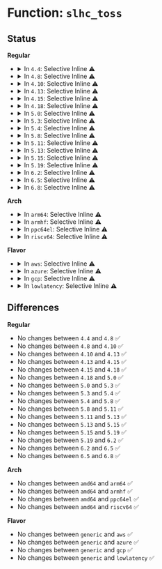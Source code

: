 # Function: <code>slhc_toss</code>

## Status
<b>Regular</b>
<ul>
<li>
<details>
<summary>In <code>4.4</code>: Selective Inline ⚠️</summary>

```c
int slhc_toss(struct slcompress *comp);
```

**Collision:** Unique Global

**Inline:** Selective

**Transformation:** False

**Instances:**

```
In drivers/net/slip/slhc.c (ffffffff815f8f30)
Location: drivers/net/slip/slhc.c:684
Inline: True
Direct callers:
  - drivers/net/ppp/ppp_generic.c:ppp_receive_nonmp_frame
  - drivers/net/ppp/ppp_generic.c:ppp_receive_nonmp_frame
  - drivers/net/ppp/ppp_generic.c:ppp_receive_frame
  - drivers/net/ppp/ppp_generic.c:ppp_receive_frame
  - drivers/net/ppp/ppp_generic.c:ppp_receive_frame
  - drivers/net/ppp/ppp_generic.c:ppp_input
```
**Symbols:**

```
ffffffff815f8f30-ffffffff815f8f46: slhc_toss (STB_GLOBAL)
```
</details>
</li>
<li>
<details>
<summary>In <code>4.8</code>: Selective Inline ⚠️</summary>

```c
int slhc_toss(struct slcompress *comp);
```

**Collision:** Unique Global

**Inline:** Selective

**Transformation:** False

**Instances:**

```
In drivers/net/slip/slhc.c (ffffffff81658e80)
Location: drivers/net/slip/slhc.c:684
Inline: True
Direct callers:
  - drivers/net/ppp/ppp_generic.c:ppp_receive_nonmp_frame
  - drivers/net/ppp/ppp_generic.c:ppp_receive_nonmp_frame
  - drivers/net/ppp/ppp_generic.c:ppp_receive_frame
  - drivers/net/ppp/ppp_generic.c:ppp_receive_frame
  - drivers/net/ppp/ppp_generic.c:ppp_receive_frame
  - drivers/net/ppp/ppp_generic.c:ppp_input
```
**Symbols:**

```
ffffffff81658e80-ffffffff81658e96: slhc_toss (STB_GLOBAL)
```
</details>
</li>
<li>
<details>
<summary>In <code>4.10</code>: Selective Inline ⚠️</summary>

```c
int slhc_toss(struct slcompress *comp);
```

**Collision:** Unique Global

**Inline:** Selective

**Transformation:** False

**Instances:**

```
In drivers/net/slip/slhc.c (ffffffff81686c10)
Location: drivers/net/slip/slhc.c:684
Inline: True
Direct callers:
  - drivers/net/ppp/ppp_generic.c:ppp_receive_nonmp_frame
  - drivers/net/ppp/ppp_generic.c:ppp_receive_nonmp_frame
  - drivers/net/ppp/ppp_generic.c:ppp_receive_frame
  - drivers/net/ppp/ppp_generic.c:ppp_receive_frame
  - drivers/net/ppp/ppp_generic.c:ppp_receive_frame
  - drivers/net/ppp/ppp_generic.c:ppp_input
```
**Symbols:**

```
ffffffff81686c10-ffffffff81686c26: slhc_toss (STB_GLOBAL)
```
</details>
</li>
<li>
<details>
<summary>In <code>4.13</code>: Selective Inline ⚠️</summary>

```c
int slhc_toss(struct slcompress *comp);
```

**Collision:** Unique Global

**Inline:** Selective

**Transformation:** False

**Instances:**

```
In drivers/net/slip/slhc.c (ffffffff8169bfb0)
Location: drivers/net/slip/slhc.c:684
Inline: True
Direct callers:
  - drivers/net/ppp/ppp_generic.c:ppp_receive_nonmp_frame
  - drivers/net/ppp/ppp_generic.c:ppp_receive_nonmp_frame
  - drivers/net/ppp/ppp_generic.c:ppp_receive_frame
  - drivers/net/ppp/ppp_generic.c:ppp_receive_frame
  - drivers/net/ppp/ppp_generic.c:ppp_receive_frame
  - drivers/net/ppp/ppp_generic.c:ppp_input
```
**Symbols:**

```
ffffffff8169bfb0-ffffffff8169bfc6: slhc_toss (STB_GLOBAL)
```
</details>
</li>
<li>
<details>
<summary>In <code>4.15</code>: Selective Inline ⚠️</summary>

```c
int slhc_toss(struct slcompress *comp);
```

**Collision:** Unique Global

**Inline:** Selective

**Transformation:** False

**Instances:**

```
In drivers/net/slip/slhc.c (ffffffff81707000)
Location: drivers/net/slip/slhc.c:684
Inline: True
Direct callers:
  - drivers/net/ppp/ppp_generic.c:ppp_receive_nonmp_frame
  - drivers/net/ppp/ppp_generic.c:ppp_receive_nonmp_frame
  - drivers/net/ppp/ppp_generic.c:ppp_receive_frame
  - drivers/net/ppp/ppp_generic.c:ppp_receive_frame
  - drivers/net/ppp/ppp_generic.c:ppp_receive_frame
  - drivers/net/ppp/ppp_generic.c:ppp_input
```
**Symbols:**

```
ffffffff81707000-ffffffff81707016: slhc_toss (STB_GLOBAL)
```
</details>
</li>
<li>
<details>
<summary>In <code>4.18</code>: Selective Inline ⚠️</summary>

```c
int slhc_toss(struct slcompress *comp);
```

**Collision:** Unique Global

**Inline:** Selective

**Transformation:** False

**Instances:**

```
In drivers/net/slip/slhc.c (ffffffff81745d00)
Location: drivers/net/slip/slhc.c:689
Inline: True
Direct callers:
  - drivers/net/ppp/ppp_generic.c:ppp_receive_nonmp_frame
  - drivers/net/ppp/ppp_generic.c:ppp_receive_nonmp_frame
  - drivers/net/ppp/ppp_generic.c:ppp_receive_frame
  - drivers/net/ppp/ppp_generic.c:ppp_receive_frame
  - drivers/net/ppp/ppp_generic.c:ppp_receive_frame
  - drivers/net/ppp/ppp_generic.c:ppp_input
```
**Symbols:**

```
ffffffff81745d00-ffffffff81745d16: slhc_toss (STB_GLOBAL)
```
</details>
</li>
<li>
<details>
<summary>In <code>5.0</code>: Selective Inline ⚠️</summary>

```c
int slhc_toss(struct slcompress *comp);
```

**Collision:** Unique Global

**Inline:** Selective

**Transformation:** False

**Instances:**

```
In drivers/net/slip/slhc.c (ffffffff81769df0)
Location: drivers/net/slip/slhc.c:689
Inline: True
Direct callers:
  - drivers/net/ppp/ppp_generic.c:ppp_receive_nonmp_frame
  - drivers/net/ppp/ppp_generic.c:ppp_receive_nonmp_frame
  - drivers/net/ppp/ppp_generic.c:ppp_receive_frame
  - drivers/net/ppp/ppp_generic.c:ppp_receive_frame
  - drivers/net/ppp/ppp_generic.c:ppp_receive_frame
  - drivers/net/ppp/ppp_generic.c:ppp_input
```
**Symbols:**

```
ffffffff81769df0-ffffffff81769e06: slhc_toss (STB_GLOBAL)
```
</details>
</li>
<li>
<details>
<summary>In <code>5.3</code>: Selective Inline ⚠️</summary>

```c
int slhc_toss(struct slcompress *comp);
```

**Collision:** Unique Global

**Inline:** Selective

**Transformation:** False

**Instances:**

```
In drivers/net/slip/slhc.c (ffffffff817a7b90)
Location: drivers/net/slip/slhc.c:689
Inline: True
Direct callers:
  - drivers/net/ppp/ppp_generic.c:ppp_mp_reconstruct
  - drivers/net/ppp/ppp_generic.c:ppp_receive_nonmp_frame
  - drivers/net/ppp/ppp_generic.c:ppp_receive_nonmp_frame
  - drivers/net/ppp/ppp_generic.c:ppp_receive_frame
  - drivers/net/ppp/ppp_generic.c:ppp_receive_frame
  - drivers/net/ppp/ppp_generic.c:ppp_input
```
**Symbols:**

```
ffffffff817a7b90-ffffffff817a7ba6: slhc_toss (STB_GLOBAL)
```
</details>
</li>
<li>
<details>
<summary>In <code>5.4</code>: Selective Inline ⚠️</summary>

```c
int slhc_toss(struct slcompress *comp);
```

**Collision:** Unique Global

**Inline:** Selective

**Transformation:** False

**Instances:**

```
In drivers/net/slip/slhc.c (ffffffff817cb600)
Location: drivers/net/slip/slhc.c:695
Inline: True
Direct callers:
  - drivers/net/ppp/ppp_generic.c:ppp_mp_reconstruct
  - drivers/net/ppp/ppp_generic.c:ppp_receive_nonmp_frame
  - drivers/net/ppp/ppp_generic.c:ppp_receive_nonmp_frame
  - drivers/net/ppp/ppp_generic.c:ppp_receive_frame
  - drivers/net/ppp/ppp_generic.c:ppp_receive_frame
  - drivers/net/ppp/ppp_generic.c:ppp_input
```
**Symbols:**

```
ffffffff817cb600-ffffffff817cb616: slhc_toss (STB_GLOBAL)
```
</details>
</li>
<li>
<details>
<summary>In <code>5.8</code>: Selective Inline ⚠️</summary>

```c
int slhc_toss(struct slcompress *comp);
```

**Collision:** Unique Global

**Inline:** Selective

**Transformation:** False

**Instances:**

```
In drivers/net/slip/slhc.c (ffffffff81895b90)
Location: drivers/net/slip/slhc.c:695
Inline: True
Direct callers:
  - drivers/net/ppp/ppp_generic.c:ppp_mp_reconstruct
  - drivers/net/ppp/ppp_generic.c:ppp_receive_mp_frame
  - drivers/net/ppp/ppp_generic.c:ppp_receive_mp_frame
  - drivers/net/ppp/ppp_generic.c:ppp_decompress_frame
  - drivers/net/ppp/ppp_generic.c:ppp_receive_nonmp_frame
  - drivers/net/ppp/ppp_generic.c:ppp_receive_frame
  - drivers/net/ppp/ppp_generic.c:ppp_input
```
**Symbols:**

```
ffffffff81895b90-ffffffff81895ba6: slhc_toss (STB_GLOBAL)
```
</details>
</li>
<li>
<details>
<summary>In <code>5.11</code>: Selective Inline ⚠️</summary>

```c
int slhc_toss(struct slcompress *comp);
```

**Collision:** Unique Global

**Inline:** Selective

**Transformation:** False

**Instances:**

```
In drivers/net/slip/slhc.c (ffffffff818a3f80)
Location: drivers/net/slip/slhc.c:695
Inline: True
Direct callers:
  - drivers/net/ppp/ppp_generic.c:ppp_mp_reconstruct
  - drivers/net/ppp/ppp_generic.c:ppp_receive_mp_frame
  - drivers/net/ppp/ppp_generic.c:ppp_receive_mp_frame
  - drivers/net/ppp/ppp_generic.c:ppp_decompress_frame
  - drivers/net/ppp/ppp_generic.c:ppp_receive_nonmp_frame
  - drivers/net/ppp/ppp_generic.c:ppp_receive_frame
  - drivers/net/ppp/ppp_generic.c:ppp_input
```
**Symbols:**

```
ffffffff818a3f80-ffffffff818a3f96: slhc_toss (STB_GLOBAL)
```
</details>
</li>
<li>
<details>
<summary>In <code>5.13</code>: Selective Inline ⚠️</summary>

```c
int slhc_toss(struct slcompress *comp);
```

**Collision:** Unique Global

**Inline:** Selective

**Transformation:** False

**Instances:**

```
In drivers/net/slip/slhc.c (ffffffff818869e0)
Location: drivers/net/slip/slhc.c:695
Inline: True
Direct callers:
  - drivers/net/ppp/ppp_generic.c:ppp_mp_reconstruct
  - drivers/net/ppp/ppp_generic.c:ppp_receive_mp_frame
  - drivers/net/ppp/ppp_generic.c:ppp_receive_mp_frame
  - drivers/net/ppp/ppp_generic.c:ppp_decompress_frame
  - drivers/net/ppp/ppp_generic.c:ppp_receive_nonmp_frame
  - drivers/net/ppp/ppp_generic.c:ppp_receive_frame
  - drivers/net/ppp/ppp_generic.c:ppp_input
```
**Symbols:**

```
ffffffff818869e0-ffffffff818869f6: slhc_toss (STB_GLOBAL)
```
</details>
</li>
<li>
<details>
<summary>In <code>5.15</code>: Selective Inline ⚠️</summary>

```c
int slhc_toss(struct slcompress *comp);
```

**Collision:** Unique Global

**Inline:** Selective

**Transformation:** False

**Instances:**

```
In drivers/net/slip/slhc.c (ffffffff819183d0)
Location: drivers/net/slip/slhc.c:695
Inline: True
Direct callers:
  - drivers/net/ppp/ppp_generic.c:ppp_mp_reconstruct
  - drivers/net/ppp/ppp_generic.c:ppp_receive_mp_frame
  - drivers/net/ppp/ppp_generic.c:ppp_receive_mp_frame
  - drivers/net/ppp/ppp_generic.c:ppp_decompress_frame
  - drivers/net/ppp/ppp_generic.c:ppp_receive_nonmp_frame
  - drivers/net/ppp/ppp_generic.c:ppp_receive_frame
  - drivers/net/ppp/ppp_generic.c:ppp_input
```
**Symbols:**

```
ffffffff819183d0-ffffffff819183e6: slhc_toss (STB_GLOBAL)
```
</details>
</li>
<li>
<details>
<summary>In <code>5.19</code>: Selective Inline ⚠️</summary>

```c
int slhc_toss(struct slcompress *comp);
```

**Collision:** Unique Global

**Inline:** Selective

**Transformation:** False

**Instances:**

```
In drivers/net/slip/slhc.c (ffffffff81a6dbde)
Location: drivers/net/slip/slhc.c:695
Inline: True
Inline callers:
  - drivers/net/slip/slhc.c:slhc_remember
  - drivers/net/slip/slhc.c:slhc_remember
  - drivers/net/slip/slhc.c:slhc_remember
  - drivers/net/slip/slhc.c:slhc_remember
  - drivers/net/slip/slhc.c:slhc_uncompress
Direct callers:
  - drivers/net/ppp/ppp_generic.c:ppp_mp_reconstruct
  - drivers/net/ppp/ppp_generic.c:ppp_receive_mp_frame
  - drivers/net/ppp/ppp_generic.c:ppp_receive_mp_frame
  - drivers/net/ppp/ppp_generic.c:ppp_decompress_frame
  - drivers/net/ppp/ppp_generic.c:ppp_receive_nonmp_frame
  - drivers/net/ppp/ppp_generic.c:ppp_receive_frame
  - drivers/net/ppp/ppp_generic.c:ppp_input
```
**Symbols:**

```
ffffffff81a6d290-ffffffff81a6d2ac: slhc_toss (STB_GLOBAL)
```
</details>
</li>
<li>
<details>
<summary>In <code>6.2</code>: Selective Inline ⚠️</summary>

```c
int slhc_toss(struct slcompress *comp);
```

**Collision:** Unique Global

**Inline:** Selective

**Transformation:** False

**Instances:**

```
In drivers/net/slip/slhc.c (ffffffff81c00bbe)
Location: drivers/net/slip/slhc.c:695
Inline: True
Inline callers:
  - drivers/net/slip/slhc.c:slhc_remember
  - drivers/net/slip/slhc.c:slhc_remember
  - drivers/net/slip/slhc.c:slhc_remember
  - drivers/net/slip/slhc.c:slhc_remember
  - drivers/net/slip/slhc.c:slhc_uncompress
Direct callers:
  - drivers/net/ppp/ppp_generic.c:ppp_mp_reconstruct
  - drivers/net/ppp/ppp_generic.c:ppp_receive_mp_frame
  - drivers/net/ppp/ppp_generic.c:ppp_receive_mp_frame
  - drivers/net/ppp/ppp_generic.c:ppp_decompress_frame
  - drivers/net/ppp/ppp_generic.c:ppp_receive_nonmp_frame
  - drivers/net/ppp/ppp_generic.c:ppp_receive_frame
  - drivers/net/ppp/ppp_generic.c:ppp_input
```
**Symbols:**

```
ffffffff81c00220-ffffffff81c0023c: slhc_toss (STB_GLOBAL)
```
</details>
</li>
<li>
<details>
<summary>In <code>6.5</code>: Selective Inline ⚠️</summary>

```c
int slhc_toss(struct slcompress *comp);
```

**Collision:** Unique Global

**Inline:** Selective

**Transformation:** False

**Instances:**

```
In drivers/net/slip/slhc.c (ffffffff81c6619f)
Location: drivers/net/slip/slhc.c:695
Inline: True
Inline callers:
  - drivers/net/slip/slhc.c:slhc_remember
  - drivers/net/slip/slhc.c:slhc_remember
  - drivers/net/slip/slhc.c:slhc_remember
  - drivers/net/slip/slhc.c:slhc_uncompress
Direct callers:
  - drivers/net/ppp/ppp_generic.c:ppp_mp_reconstruct
  - drivers/net/ppp/ppp_generic.c:ppp_receive_mp_frame
  - drivers/net/ppp/ppp_generic.c:ppp_receive_mp_frame
  - drivers/net/ppp/ppp_generic.c:ppp_decompress_frame
  - drivers/net/ppp/ppp_generic.c:ppp_receive_nonmp_frame
  - drivers/net/ppp/ppp_generic.c:ppp_receive_frame
  - drivers/net/ppp/ppp_generic.c:ppp_input
```
**Symbols:**

```
ffffffff81c65850-ffffffff81c6586c: slhc_toss (STB_GLOBAL)
```
</details>
</li>
<li>
<details>
<summary>In <code>6.8</code>: Selective Inline ⚠️</summary>

```c
int slhc_toss(struct slcompress *comp);
```

**Collision:** Unique Global

**Inline:** Selective

**Transformation:** False

**Instances:**

```
In drivers/net/slip/slhc.c (ffffffff81d1cbcf)
Location: drivers/net/slip/slhc.c:695
Inline: True
Inline callers:
  - drivers/net/slip/slhc.c:slhc_remember
  - drivers/net/slip/slhc.c:slhc_remember
  - drivers/net/slip/slhc.c:slhc_remember
  - drivers/net/slip/slhc.c:slhc_uncompress
Direct callers:
  - drivers/net/ppp/ppp_generic.c:ppp_mp_reconstruct
  - drivers/net/ppp/ppp_generic.c:ppp_receive_mp_frame
  - drivers/net/ppp/ppp_generic.c:ppp_receive_mp_frame
  - drivers/net/ppp/ppp_generic.c:ppp_decompress_frame
  - drivers/net/ppp/ppp_generic.c:ppp_receive_nonmp_frame
  - drivers/net/ppp/ppp_generic.c:ppp_receive_frame
  - drivers/net/ppp/ppp_generic.c:ppp_input
```
**Symbols:**

```
ffffffff81d1c280-ffffffff81d1c29c: slhc_toss (STB_GLOBAL)
```
</details>
</li>
</ul>
<b>Arch</b>
<ul>
<li>
<details>
<summary>In <code>arm64</code>: Selective Inline ⚠️</summary>

```c
int slhc_toss(struct slcompress *comp);
```

**Collision:** Unique Global

**Inline:** Selective

**Transformation:** False

**Instances:**

```
In drivers/net/slip/slhc.c (ffff800010a05128)
Location: drivers/net/slip/slhc.c:695
Inline: True
Direct callers:
  - drivers/net/ppp/ppp_generic.c:ppp_mp_reconstruct
  - drivers/net/ppp/ppp_generic.c:ppp_receive_nonmp_frame
  - drivers/net/ppp/ppp_generic.c:ppp_receive_nonmp_frame
  - drivers/net/ppp/ppp_generic.c:ppp_receive_frame
  - drivers/net/ppp/ppp_generic.c:ppp_receive_frame
  - drivers/net/ppp/ppp_generic.c:ppp_receive_frame
  - drivers/net/ppp/ppp_generic.c:ppp_input
```
**Symbols:**

```
ffff800010a05128-ffff800010a05160: slhc_toss (STB_GLOBAL)
```
</details>
</li>
<li>
<details>
<summary>In <code>armhf</code>: Selective Inline ⚠️</summary>

```c
int slhc_toss(struct slcompress *comp);
```

**Collision:** Unique Global

**Inline:** Selective

**Transformation:** False

**Instances:**

```
In drivers/net/slip/slhc.c (c0ae068c)
Location: drivers/net/slip/slhc.c:695
Inline: True
Direct callers:
  - drivers/net/ppp/ppp_generic.c:ppp_mp_reconstruct
  - drivers/net/ppp/ppp_generic.c:ppp_receive_nonmp_frame
  - drivers/net/ppp/ppp_generic.c:ppp_receive_nonmp_frame
  - drivers/net/ppp/ppp_generic.c:ppp_receive_frame
  - drivers/net/ppp/ppp_generic.c:ppp_receive_frame
  - drivers/net/ppp/ppp_generic.c:ppp_input
```
**Symbols:**

```
c0ae068c-c0ae06b8: slhc_toss (STB_GLOBAL)
```
</details>
</li>
<li>
<details>
<summary>In <code>ppc64el</code>: Selective Inline ⚠️</summary>

```c
int slhc_toss(struct slcompress *comp);
```

**Collision:** Unique Global

**Inline:** Selective

**Transformation:** False

**Instances:**

```
In drivers/net/slip/slhc.c (c000000000aac3e0)
Location: drivers/net/slip/slhc.c:695
Inline: True
Direct callers:
  - drivers/net/ppp/ppp_generic.c:ppp_mp_reconstruct
  - drivers/net/ppp/ppp_generic.c:ppp_receive_nonmp_frame
  - drivers/net/ppp/ppp_generic.c:ppp_receive_nonmp_frame
  - drivers/net/ppp/ppp_generic.c:ppp_receive_frame
  - drivers/net/ppp/ppp_generic.c:ppp_receive_frame
  - drivers/net/ppp/ppp_generic.c:ppp_receive_frame
  - drivers/net/ppp/ppp_generic.c:ppp_receive_frame
  - drivers/net/ppp/ppp_generic.c:ppp_input
```
**Symbols:**

```
c000000000aac3e0-c000000000aac404: slhc_toss (STB_GLOBAL)
```
</details>
</li>
<li>
<details>
<summary>In <code>riscv64</code>: Selective Inline ⚠️</summary>

```c
int slhc_toss(struct slcompress *comp);
```

**Collision:** Unique Global

**Inline:** Selective

**Transformation:** False

**Instances:**

```
In drivers/net/slip/slhc.c (ffffffe00062f90c)
Location: drivers/net/slip/slhc.c:695
Inline: True
Direct callers:
  - drivers/net/ppp/ppp_generic.c:ppp_mp_reconstruct
  - drivers/net/ppp/ppp_generic.c:ppp_receive_nonmp_frame
  - drivers/net/ppp/ppp_generic.c:ppp_receive_nonmp_frame
  - drivers/net/ppp/ppp_generic.c:ppp_receive_frame
  - drivers/net/ppp/ppp_generic.c:ppp_receive_frame
  - drivers/net/ppp/ppp_generic.c:ppp_input
```
**Symbols:**

```
ffffffe00062f90c-ffffffe00062f93c: slhc_toss (STB_GLOBAL)
```
</details>
</li>
</ul>
<b>Flavor</b>
<ul>
<li>
<details>
<summary>In <code>aws</code>: Selective Inline ⚠️</summary>

```c
int slhc_toss(struct slcompress *comp);
```

**Collision:** Unique Global

**Inline:** Selective

**Transformation:** False

**Instances:**

```
In drivers/net/slip/slhc.c (ffffffff817900e0)
Location: drivers/net/slip/slhc.c:695
Inline: True
Direct callers:
  - drivers/net/ppp/ppp_generic.c:ppp_mp_reconstruct
  - drivers/net/ppp/ppp_generic.c:ppp_receive_nonmp_frame
  - drivers/net/ppp/ppp_generic.c:ppp_receive_nonmp_frame
  - drivers/net/ppp/ppp_generic.c:ppp_receive_frame
  - drivers/net/ppp/ppp_generic.c:ppp_receive_frame
  - drivers/net/ppp/ppp_generic.c:ppp_input
```
**Symbols:**

```
ffffffff817900e0-ffffffff817900f6: slhc_toss (STB_GLOBAL)
```
</details>
</li>
<li>
<details>
<summary>In <code>azure</code>: Selective Inline ⚠️</summary>

```c
int slhc_toss(struct slcompress *comp);
```

**Collision:** Unique Global

**Inline:** Selective

**Transformation:** False

**Instances:**

```
In drivers/net/slip/slhc.c (ffffffff81778eb0)
Location: drivers/net/slip/slhc.c:695
Inline: True
Direct callers:
  - drivers/net/ppp/ppp_generic.c:ppp_mp_reconstruct
  - drivers/net/ppp/ppp_generic.c:ppp_receive_nonmp_frame
  - drivers/net/ppp/ppp_generic.c:ppp_receive_nonmp_frame
  - drivers/net/ppp/ppp_generic.c:ppp_receive_frame
  - drivers/net/ppp/ppp_generic.c:ppp_receive_frame
  - drivers/net/ppp/ppp_generic.c:ppp_input
```
**Symbols:**

```
ffffffff81778eb0-ffffffff81778ec6: slhc_toss (STB_GLOBAL)
```
</details>
</li>
<li>
<details>
<summary>In <code>gcp</code>: Selective Inline ⚠️</summary>

```c
int slhc_toss(struct slcompress *comp);
```

**Collision:** Unique Global

**Inline:** Selective

**Transformation:** False

**Instances:**

```
In drivers/net/slip/slhc.c (ffffffff817c0480)
Location: drivers/net/slip/slhc.c:695
Inline: True
Direct callers:
  - drivers/net/ppp/ppp_generic.c:ppp_mp_reconstruct
  - drivers/net/ppp/ppp_generic.c:ppp_receive_nonmp_frame
  - drivers/net/ppp/ppp_generic.c:ppp_receive_nonmp_frame
  - drivers/net/ppp/ppp_generic.c:ppp_receive_frame
  - drivers/net/ppp/ppp_generic.c:ppp_receive_frame
  - drivers/net/ppp/ppp_generic.c:ppp_input
```
**Symbols:**

```
ffffffff817c0480-ffffffff817c0496: slhc_toss (STB_GLOBAL)
```
</details>
</li>
<li>
<details>
<summary>In <code>lowlatency</code>: Selective Inline ⚠️</summary>

```c
int slhc_toss(struct slcompress *comp);
```

**Collision:** Unique Global

**Inline:** Selective

**Transformation:** False

**Instances:**

```
In drivers/net/slip/slhc.c (ffffffff817da740)
Location: drivers/net/slip/slhc.c:695
Inline: True
Direct callers:
  - drivers/net/ppp/ppp_generic.c:ppp_mp_reconstruct
  - drivers/net/ppp/ppp_generic.c:ppp_receive_nonmp_frame
  - drivers/net/ppp/ppp_generic.c:ppp_receive_nonmp_frame
  - drivers/net/ppp/ppp_generic.c:ppp_receive_frame
  - drivers/net/ppp/ppp_generic.c:ppp_receive_frame
  - drivers/net/ppp/ppp_generic.c:ppp_input
```
**Symbols:**

```
ffffffff817da740-ffffffff817da756: slhc_toss (STB_GLOBAL)
```
</details>
</li>
</ul>

## Differences
<b>Regular</b>
<ul>
<li>
No changes between <code>4.4</code> and <code>4.8</code> ✅
</li>
<li>
No changes between <code>4.8</code> and <code>4.10</code> ✅
</li>
<li>
No changes between <code>4.10</code> and <code>4.13</code> ✅
</li>
<li>
No changes between <code>4.13</code> and <code>4.15</code> ✅
</li>
<li>
No changes between <code>4.15</code> and <code>4.18</code> ✅
</li>
<li>
No changes between <code>4.18</code> and <code>5.0</code> ✅
</li>
<li>
No changes between <code>5.0</code> and <code>5.3</code> ✅
</li>
<li>
No changes between <code>5.3</code> and <code>5.4</code> ✅
</li>
<li>
No changes between <code>5.4</code> and <code>5.8</code> ✅
</li>
<li>
No changes between <code>5.8</code> and <code>5.11</code> ✅
</li>
<li>
No changes between <code>5.11</code> and <code>5.13</code> ✅
</li>
<li>
No changes between <code>5.13</code> and <code>5.15</code> ✅
</li>
<li>
No changes between <code>5.15</code> and <code>5.19</code> ✅
</li>
<li>
No changes between <code>5.19</code> and <code>6.2</code> ✅
</li>
<li>
No changes between <code>6.2</code> and <code>6.5</code> ✅
</li>
<li>
No changes between <code>6.5</code> and <code>6.8</code> ✅
</li>
</ul>
<b>Arch</b>
<ul>
<li>
No changes between <code>amd64</code> and <code>arm64</code> ✅
</li>
<li>
No changes between <code>amd64</code> and <code>armhf</code> ✅
</li>
<li>
No changes between <code>amd64</code> and <code>ppc64el</code> ✅
</li>
<li>
No changes between <code>amd64</code> and <code>riscv64</code> ✅
</li>
</ul>
<b>Flavor</b>
<ul>
<li>
No changes between <code>generic</code> and <code>aws</code> ✅
</li>
<li>
No changes between <code>generic</code> and <code>azure</code> ✅
</li>
<li>
No changes between <code>generic</code> and <code>gcp</code> ✅
</li>
<li>
No changes between <code>generic</code> and <code>lowlatency</code> ✅
</li>
</ul>

